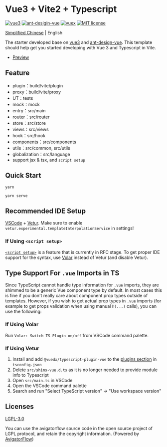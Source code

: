 # Vue3 + Vite2 + Typescript

<p>
  <a href="https://github.com/vuejs/vue-next">
    <img src="https://img.shields.io/badge/vue-3.0.11-brightgreen.svg" alt="vue3"></a>
  <a href="https://github.com/vueComponent/ant-design-vue">
    <img src="https://img.shields.io/badge/antdv--ui-2.1.6-brightgreen.svg" alt="ant-desigin-vue"></a>
  <a href="https://github.com/vuejs/vuex.git">
    <img src="https://img.shields.io/badge/vuex-4.0.0-brightgreen.svg" alt="vuex"></a> 
  <a href="https://github.com/GavinHome/vue3-vite-template/blob/dev/LICENSE">
    <img src="https://img.shields.io/github/license/gavinhome/vue3-vite-template" alt="MIT license"></a>
</p>


[Simplified Chinese](./README.zh.md) | English

The starter developed base on [vue3](https://github.com/vuejs/vue-next) and [ant-design-vue](https://github.com/vueComponent/ant-design-vue). This template should help get you started developing with Vue 3 and Typescript in Vite.

* [Preview](https://gavinhome.github.io/vue3-vite-template)

## Feature

* plugin：build/vite/plugin
* proxy：build/vite/proxy
* UT：tests
* mock：mock
* entry：src/main
* router：src/router
* store：src/store
* views：src/views
* hook：src/hook
* components：src/components
* utils：src/common, src/utils
* globalization：src/language
* support jsx & tsx, and `script setup`

## Quick Start
```shell
yarn
```
```shell
yarn serve
```

## Recommended IDE Setup

[VSCode](https://code.visualstudio.com/) + [Vetur](https://marketplace.visualstudio.com/items?itemName=octref.vetur). Make sure to enable `vetur.experimental.templateInterpolationService` in settings!

### If Using `<script setup>`

[`<script setup>`](https://github.com/vuejs/rfcs/pull/227) is a feature that is currently in RFC stage. To get proper IDE support for the syntax, use [Volar](https://marketplace.visualstudio.com/items?itemName=johnsoncodehk.volar) instead of Vetur (and disable Vetur).

## Type Support For `.vue` Imports in TS

Since TypeScript cannot handle type information for `.vue` imports, they are shimmed to be a generic Vue component type by default. In most cases this is fine if you don't really care about component prop types outside of templates. However, if you wish to get actual prop types in `.vue` imports (for example to get props validation when using manual `h(...)` calls), you can use the following:

### If Using Volar

Run `Volar: Switch TS Plugin on/off` from VSCode command palette.

### If Using Vetur

1. Install and add `@vuedx/typescript-plugin-vue` to the [plugins section](https://www.typescriptlang.org/tsconfig#plugins) in `tsconfig.json`
2. Delete `src/shims-vue.d.ts` as it is no longer needed to provide module info to Typescript
3. Open `src/main.ts` in VSCode
4. Open the VSCode command palette
5. Search and run "Select TypeScript version" -> "Use workspace version"

## Licenses

[LGPL-3.0](https://opensource.org/licenses/LGPL-3.0)

You can use the avigatorflow source code in the open source project of LGPL protocol, and retain the copyright information. (Powered by <a target="_blank" href="https://gitee.com/gavinhome/AvigatorFlow">AvigatorFlow</a>)
